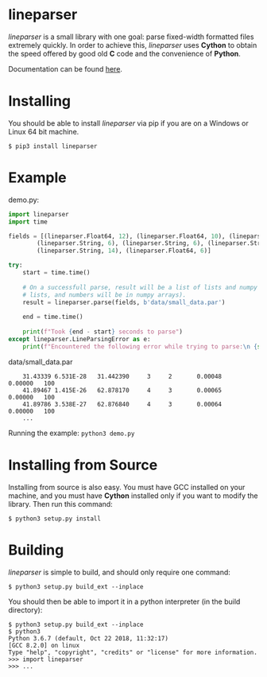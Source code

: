 # lineparser
*lineparser* is a small library with one goal: parse fixed-width formatted files extremely quickly.
In order to achieve this, *lineparser* uses **Cython** to obtain the speed offered by good old
**C** code and the convenience of **Python**.

Documentation can be found [here](https://jkarns275.github.io/lineparser/).

# Installing
You should be able to install *lineparser* via pip if you are on a Windows or Linux 64 bit machine.

```
$ pip3 install lineparser
```

# Example

demo.py:
```python
import lineparser
import time

fields = [(lineparser.Float64, 12), (lineparser.Float64, 10), (lineparser.Float64, 12), 
        (lineparser.String, 6), (lineparser.String, 6), (lineparser.String, 14),
        (lineparser.String, 14), (lineparser.Float64, 6)]

try:
    start = time.time()
    
    # On a successfull parse, result will be a list of lists and numpy arrays (strings will be in 
    # lists, and numbers will be in numpy arrays). 
    result = lineparser.parse(fields, b'data/small_data.par')
    
    end = time.time()
    
    print(f"Took {end - start} seconds to parse")
except lineparser.LineParsingError as e:
    print(f"Encountered the following error while trying to parse:\n {str(e)}")

```

data/small_data.par
```
    31.43339 6.531E-28   31.442390     3     2       0.00048       0.00000   100
    41.89467 1.415E-26   62.878170     4     3       0.00065       0.00000   100
    41.89786 3.538E-27   62.876840     4     3       0.00064       0.00000   100
    ...
```

Running the example: `python3 demo.py`

# Installing from Source
Installing from source is also easy. You must have GCC installed on your machine, and you must have
**Cython** installed only if you want to modify the library. Then run this command:

```
$ python3 setup.py install
```
# Building
*lineparser* is simple to build, and should only require one command:

```
$ python3 setup.py build_ext --inplace
```

You should then be able to import it in a python interpreter (in the build directory):

```
$ python3 setup.py build_ext --inplace
$ python3 
Python 3.6.7 (default, Oct 22 2018, 11:32:17)
[GCC 8.2.0] on linux
Type "help", "copyright", "credits" or "license" for more information.
>>> import lineparser
>>> ...
```

